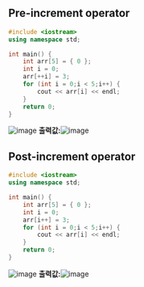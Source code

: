 ## Pre-increment operator

```C++
#include <iostream>
using namespace std;

int main() {
	int arr[5] = { 0 };
	int i = 0;
	arr[++i] = 3;
	for (int i = 0;i < 5;i++) {
		cout << arr[i] << endl;
	}
	return 0;
} 
```
![image](https://user-images.githubusercontent.com/80379900/114527407-ecf39500-9c82-11eb-89be-ee06909dcae7.png)
**출력값:**![image](https://user-images.githubusercontent.com/80379900/114527540-12809e80-9c83-11eb-868f-0befe4b9ed9e.png)


## Post-increment operator
```C++
#include <iostream>
using namespace std;

int main() {
	int arr[5] = { 0 };
	int i = 0;
	arr[i++] = 3;
	for (int i = 0;i < 5;i++) {
		cout << arr[i] << endl;
	}
	return 0;
} 
```
![image](https://user-images.githubusercontent.com/80379900/114527710-3f34b600-9c83-11eb-9902-bb63d3a0336b.png)
**출력값:**![image](https://user-images.githubusercontent.com/80379900/114527800-583d6700-9c83-11eb-8597-1b0223e4830f.png)
